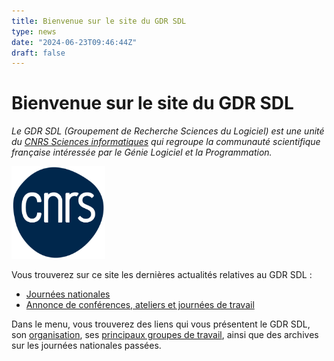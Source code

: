 ```yaml
---
title: Bienvenue sur le site du GDR SDL
type: news
date: "2024-06-23T09:46:44Z"
draft: false
---
```


# Bienvenue sur le site du GDR SDL

_Le GDR SDL (Groupement de Recherche Sciences du Logiciel) est une unité du [CNRS Sciences informatiques](http://www.cnrs.fr/ins2i/) qui regroupe la communauté scientifique française intéressée par le Génie Logiciel et la Programmation._

<img src="/images/logo-cnrs.png" alt="Logo CNRS" width="150" />

Vous trouverez sur ce site les dernières actualités relatives au GDR SDL :

  * [Journées nationales](?page_id=36)[ ](http://gdr-gpl.cnrs.fr/Actions/Defis2025)
  * [Annonce de conférences, ateliers et journées de travail](?page_id=89)



Dans le menu, vous trouverez des liens qui vous présentent le GDR SDL, son [organisation](https://gdr-gpl.cnrs.fr/?page_id=22), ses [principaux groupes de travail](https://gdr-gpl.cnrs.fr/?page_id=27), ainsi que des archives sur les journées nationales passées.
